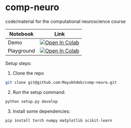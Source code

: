 # comp-neuro
code/material for the computational neuroscience course

| Notebook   | Link  |
|------------|-------------------------------------------|
| Demo       | [![Open In Colab](https://colab.research.google.com/assets/colab-badge.svg)](https://colab.research.google.com/github/mayukhdeb/comp-neuro/blob/master/notebooks/compneuro-demo.ipynb) |
| Playground | [![Open In Colab](https://colab.research.google.com/assets/colab-badge.svg)](https://colab.research.google.com/github/mayukhdeb/comp-neuro/blob/master/notebooks/compneuro-playground.ipynb) |


Setup steps:

1. Clone the repo

```bash
git clone git@github.com:Mayukhdeb/comp-neuro.git
```

2. Run the setup command:

```bash
python setup.py develop
```

3. Install some dependencies:

```bash
pip install torch numpy matplotlib scikit-learn
```
